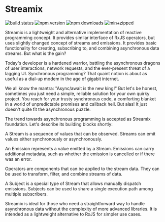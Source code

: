 # Streamix


  [![build status](https://github.com/actioncrew/streamix/workflows/build/badge.svg)](https://github.com/actioncrew/streamix/workflows/build/badge.svg)
  [![npm version](https://img.shields.io/npm/v/@actioncrew%2Fstreamix.svg?style=flat-square)](https://www.npmjs.com/package/@actioncrew%2Fstreamix)
  [![npm downloads](https://img.shields.io/npm/dm/@actioncrew%2Fstreamix.svg?style=flat-square)](https://www.npmjs.com/package/@actioncrew%2Fstreamix)
  [![min+zipped](https://img.shields.io/bundlephobia/minzip/%40actioncrew%2Fstreamix)](https://img.shields.io/bundlephobia/minzip/%40actioncrew%2Fstreamix)

Streamix is a lightweight and alternative implementation of reactive programming concept. It provides similar interface of RxJS operators, but uses slightly changed concept of streams and emissions. It provides basic functionality for creating, subscribing to, and combining asynchronous data streams. But what is the gain?

Today's developer is a hardened warrior, battling the asynchronous dragons of user interactions, network requests, and the ever-present threat of a lagging UI. Synchronous programming? That quaint notion is about as useful as a dial-up modem in the age of gigabit internet. 

We all know the mantra: "Async/await is the new king!" But let's be honest, sometimes you just need a simple, reliable solution for your own quirky project. You reach for your trusty synchronous code, a comforting blanket in a world of unpredictable promises and callback hell. But alas! It just doesn't quite fit the asynchronous puzzle.

The trend towards asynchronous programming is accepted as Streamix foundation. Let's describe its building blocks shortly:

A Stream is a sequence of values that can be observed. Streams can emit values either synchronously or asynchronously.

An Emission represents a value emitted by a Stream. Emissions can carry additional metadata, such as whether the emission is cancelled or if there was an error.

Operators are components that can be applied to the stream data. They can be used to transform, filter, and combine streams of data.

A Subject is a special type of Stream that allows manually dispatch emissions. Subjects can be used to share a single execution path among multiple subscribers.

Streamix is ideal for those who need a straightforward way to handle asynchronous data without the complexity of more advanced libraries. It is intended as a lightweight alternative to RxJS for simpler use cases.
